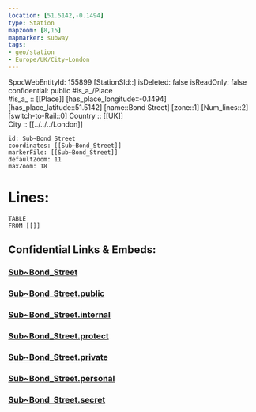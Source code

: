 ```yaml
---
location: [51.5142,-0.1494] 
type: Station 
mapzoom: [8,15] 
mapmarker: subway 
tags:
- geo/station
- Europe/UK/City~London
---
```

SpocWebEntityId: 155899
[StationSId::] 
isDeleted: false
isReadOnly: false
confidential: public
#is_a_/Place  
#is_a_ :: [[Place]] 
[has_place_longitude::-0.1494] 
[has_place_latitude::51.5142] 
[name::Bond Street] 
[zone::1] 
[Num_lines::2] 
[switch-to-Rail::0] 
Country :: [[UK]]  
City :: [[../../../London]]  


```leaflet
id: Sub~Bond_Street
coordinates: [[Sub~Bond_Street]] 
markerFile: [[Sub~Bond_Street]] 
defaultZoom: 11 
maxZoom: 18
```


# Lines: 
```dataview
TABLE 
FROM [[]] 
```


## Confidential Links & Embeds: 

### [Sub~Bond_Street](/_Standards/Earth/Continent/Europe/Europe~North/UK/England/Regions~England/London,Greater/cities~GreaterLondon/Underground/Station/Sub~Bond_Street.md) 

### [Sub~Bond_Street.public](/_public/Earth/Continent/Europe/Europe~North/UK/England/Regions~England/London,Greater/cities~GreaterLondon/Underground/Station/Sub~Bond_Street.public.md) 

### [Sub~Bond_Street.internal](/_internal/Earth/Continent/Europe/Europe~North/UK/England/Regions~England/London,Greater/cities~GreaterLondon/Underground/Station/Sub~Bond_Street.internal.md) 

### [Sub~Bond_Street.protect](/_protect/Earth/Continent/Europe/Europe~North/UK/England/Regions~England/London,Greater/cities~GreaterLondon/Underground/Station/Sub~Bond_Street.protect.md) 

### [Sub~Bond_Street.private](/_private/Earth/Continent/Europe/Europe~North/UK/England/Regions~England/London,Greater/cities~GreaterLondon/Underground/Station/Sub~Bond_Street.private.md) 

### [Sub~Bond_Street.personal](/_personal/Earth/Continent/Europe/Europe~North/UK/England/Regions~England/London,Greater/cities~GreaterLondon/Underground/Station/Sub~Bond_Street.personal.md) 

### [Sub~Bond_Street.secret](/_secret/Earth/Continent/Europe/Europe~North/UK/England/Regions~England/London,Greater/cities~GreaterLondon/Underground/Station/Sub~Bond_Street.secret.md)

